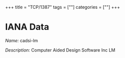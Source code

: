 +++
title = "TCP/1387"
tags = [""]
categories = [""]
+++

# IANA Data

_Name:_ cadsi-lm

_Description:_ Computer Aided Design Software Inc LM

